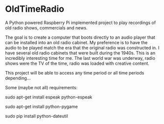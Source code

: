 # OldTimeRadio
A Python powered Raspberry Pi implemented project to play recordings of old radio shows, commercials and news.

The goal is to create a computer that boots directly to an audio player that can be installed into an
old radio cabinet. My preference is to have the audio to be played match the era that the original radio
was constructed in. I have several old radio cabinets that were built during the 1940s. This is an incredibly
interesting time for me. The last world war was underway, radio shows were the TV of the time, radio was loaded
with creative content.

This project will be able to access any time period or all time periods depending...



Some (maybe not all) requirements:

sudo apt-get install espeak python-espeak

sudo apt-get install python-pygame

sudo pip install python-dateutil
